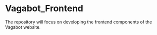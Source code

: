 # Vagabot_Frontend
The repository will focus on developing the frontend components of the Vagabot website.
